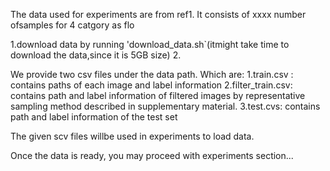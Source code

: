 The data used for experiments are from ref1. It consists of xxxx number ofsamples for 4 catgory as flo

1.download data by running 'download_data.sh`(itmight take time to download the data,since it is 5GB size)
2.

We provide two csv files under the data path. Which are:
1.train.csv : contains paths of each image and label information
2.filter_train.csv: contains path  and label information of filtered images by representative sampling method described in supplementary material. 
3.test.cvs: contains path and label information of the test set

The given scv files willbe used in experiments to load data. 

Once the data is ready, you may proceed with experiments section...